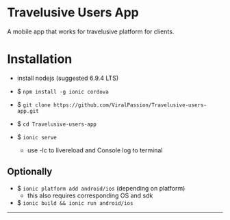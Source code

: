 # Travelusive Users App

  A mobile app that works for travelusive platform for clients.
  
# Installation

- install nodejs (suggested 6.9.4 LTS)

- $ `npm install -g ionic cordova`

- $ `git clone https://github.com/ViralPassion/Travelusive-users-app.git`

- $ `cd Travelusive-users-app`

- $ `ionic serve`
  - use -lc to livereload and Console log to terminal
  
## Optionally
  - $ `ionic platform add android/ios` (depending on platform)
    - this also requires corresponding OS and sdk
  - $ `ionic build && ionic run android/ios`
  
---------------------------------------------------------------
